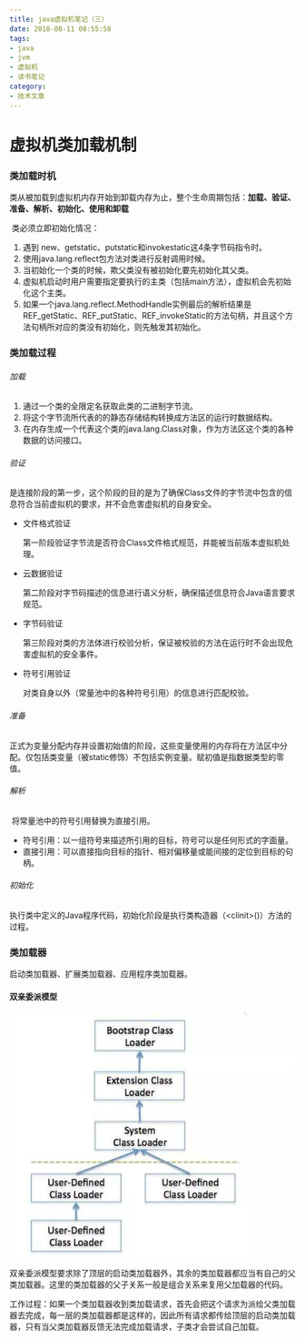 ```yaml
---
title: java虚拟机笔记（三）
date: 2018-08-11 08:55:58
tags:
- java
- jvm
- 虚拟机
- 读书笔记
category:
- 技术文章
---
```


# 虚拟机类加载机制

### 类加载时机

​	类从被加载到虚拟机内存开始到卸载内存为止，整个生命周期包括：**加载、验证、准备、解析、初始化、使用和卸载**

​	类必须立即初始化情况：

1. 遇到 new、getstatic、putstatic和invokestatic这4条字节码指令时。
2. 使用java.lang.reflect包方法对类进行反射调用时候。
3. 当初始化一个类的时候，欺父类没有被初始化要先初始化其父类。
4. 虚拟机启动时用户需要指定要执行的主类（包括main方法），虚拟机会先初始化这个主类。
5. 如果一个java.lang.reflect.MethodHandle实例最后的解析结果是REF_getStatic、REF_putStatic、REF_invokeStatic的方法句柄，并且这个方法句柄所对应的类没有初始化，则先触发其初始化。

### 类加载过程

###### 加载

1. 通过一个类的全限定名获取此类的二进制字节流。
2. 将这个字节流所代表的的静态存储结构转换成方法区的运行时数据结构。
3. 在内存生成一个代表这个类的java.lang.Class对象，作为方法区这个类的各种数据的访问接口。

###### 验证

​	是连接阶段的第一步，这个阶段的目的是为了确保Class文件的字节流中包含的信息符合当前虚拟机的要求，并不会危害虚拟机的自身安全。

* 文件格式验证

  第一阶段验证字节流是否符合Class文件格式规范，并能被当前版本虚拟机处理。

* 云数据验证

  第二阶段对字节码描述的信息进行语义分析，确保描述信息符合Java语言要求规范。

* 字节码验证

  第三阶段对类的方法体进行校验分析，保证被校验的方法在运行时不会出现危害虚拟机的安全事件。

* 符号引用验证

  对类自身以外（常量池中的各种符号引用）的信息进行匹配校验。

###### 准备

​	正式为变量分配内存并设置初始值的阶段，这些变量使用的内存将在方法区中分配。仅包括类变量（被static修饰）不包括实例变量。赋初值是指数据类型的零值。

###### 解析

​	将常量池中的符号引用替换为直接引用。

* 符号引用：以一组符号来描述所引用的目标，符号可以是任何形式的字面量。
* 直接引用：可以直接指向目标的指针、相对偏移量或能间接的定位到目标的句柄。

###### 初始化

执行类中定义的Java程序代码，初始化阶段是执行类构造器（\<clinit>()）方法的过程。

### 类加载器

启动类加载器、扩展类加载器、应用程序类加载器。

#### 双亲委派模型

![双亲委派模型](https://raw.githubusercontent.com/lgsdaredevil/newblog/resource-newblog/source/favicons/article/%E5%8F%8C%E4%BA%B2%E5%A7%94%E6%B4%BE%E6%A8%A1%E5%9E%8B.jpg)

双亲委派模型要求除了顶层的启动类加载器外，其余的类加载器都应当有自己的父类加载器。这里的类加载器的父子关系一般是组合关系来复用父加载器的代码。

​	工作过程：如果一个类加载器收到类加载请求，首先会把这个请求为派给父类加载器去完成，每一层的类加载器都是这样的，因此所有请求都传给顶层的启动类加载器，只有当父类加载器反馈无法完成加载请求，子类才会尝试自己加载。



